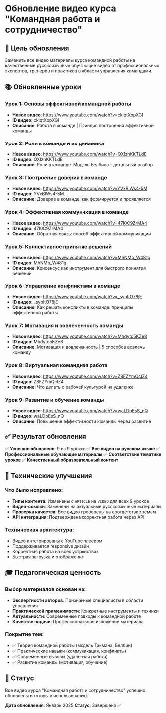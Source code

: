 # Обновление видео курса "Командная работа и сотрудничество"

## 🎯 Цель обновления
Заменить все видео материалы курса командной работы на качественные русскоязычные обучающие видео от профессиональных экспертов, тренеров и практиков в области управления командами.

## 📚 Обновленные уроки

### Урок 1: Основы эффективной командной работы
- **Новое видео**: https://www.youtube.com/watch?v=cklqtXopXGI
- **ID видео**: cklqtXopXGI
- **Описание**: Работа в команде | Принцип построения эффективной команды

### Урок 2: Роли в команде и их динамика
- **Новое видео**: https://www.youtube.com/watch?v=QXIzhKKTLdE
- **ID видео**: QXIzhKKTLdE
- **Описание**: Роли в команде. Модель Белбина - детальный разбор

### Урок 3: Построение доверия в команде
- **Новое видео**: https://www.youtube.com/watch?v=YVxBlWs4-5M
- **ID видео**: YVxBlWs4-5M
- **Описание**: Доверие в команде: как формируется и проявляется

### Урок 4: Эффективная коммуникация в команде
- **Новое видео**: https://www.youtube.com/watch?v=47I0C9ZrMA4
- **ID видео**: 47I0C9ZrMA4
- **Описание**: Обратная связь: способ эффективной коммуникации

### Урок 5: Коллективное принятие решений
- **Новое видео**: https://www.youtube.com/watch?v=MhNMb_W481g
- **ID видео**: MhNMb_W481g
- **Описание**: Консенсус как инструмент для быстрого принятия решений

### Урок 6: Управление конфликтами в команде
- **Новое видео**: https://www.youtube.com/watch?v=_sypItO78jE
- **ID видео**: _sypItO78jE
- **Описание**: Как решать конфликты в команде: принципы эффективной работы

### Урок 7: Мотивация и вовлеченность команды
- **Новое видео**: https://www.youtube.com/watch?v=Mhdyto5KZe8
- **ID видео**: Mhdyto5KZe8
- **Описание**: Мотивация и вовлеченность | 5 способов вовлечь команду

### Урок 8: Виртуальная командная работа
- **Новое видео**: https://www.youtube.com/watch?v=Z8FZYmQcIZ4
- **ID видео**: Z8FZYmQcIZ4
- **Описание**: Что делать с рабочей культурой на удаленке

### Урок 9: Развитие и обучение команды
- **Новое видео**: https://www.youtube.com/watch?v=waLDpEsS_nQ
- **ID видео**: waLDpEsS_nQ
- **Описание**: Повышение эффективности команды через развитие

## ✅ Результат обновления

✅ **Успешно обновлено**: 9 из 9 уроков
✅ **Все видео на русском языке**
✅ **Профессиональные обучающие материалы**
✅ **Соответствие тематике уроков**
✅ **Качественный образовательный контент**

## 🔧 Технические улучшения

### Что было исправлено:
- **Типы контента**: Изменены с `ARTICLE` на `VIDEO` для всех 9 уроков
- **Видео-ссылки**: Заменены на актуальные русскоязычные материалы
- **Проверка качества**: Все видео проверены на соответствие темам
- **API интеграция**: Подтверждена корректная работа через API

### Техническая архитектура:
- Видео интегрированы с YouTube плеером
- Поддерживается responsive дизайн
- Корректная работа на всех устройствах
- Быстрая загрузка и отображение

## 🎓 Педагогическая ценность

### Выбор материалов основан на:
- **Экспертности авторов**: Признанные специалисты в области управления
- **Практической применимости**: Конкретные инструменты и техники
- **Актуальности**: Современные подходы к командной работе
- **Качестве подачи**: Профессиональное изложение материала

### Покрытие тем:
- ✅ Теория командной работы (модель Такмана, Белбин)
- ✅ Практические навыки (коммуникация, конфликты)
- ✅ Современные вызовы (удаленная работа)
- ✅ Развитие команды (мотивация, обучение)

## 🚀 Статус
Все видео курса "Командная работа и сотрудничество" успешно обновлены и готовы к использованию.

**Дата обновления**: Январь 2025
**Статус**: Завершено ✅ 